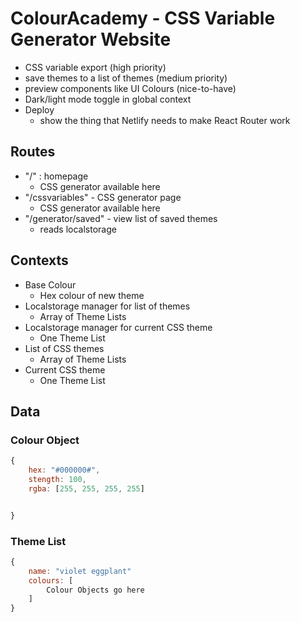 # ColourAcademy - CSS Variable Generator Website

- CSS variable export (high priority)
- save themes to a list of themes (medium priority)
- preview components like UI Colours (nice-to-have)
- Dark/light mode toggle in global context
- Deploy
  - show the thing that Netlify needs to make React Router work

## Routes

- "/" : homepage
  - CSS generator available here
- "/cssvariables" - CSS generator page
  - CSS generator available here
- "/generator/saved" - view list of saved themes
  - reads localstorage

## Contexts

- Base Colour
  - Hex colour of new theme
- Localstorage manager for list of themes
  - Array of Theme Lists
- Localstorage manager for current CSS theme
  - One Theme List
- List of CSS themes
  - Array of Theme Lists
- Current CSS theme
  - One Theme List

## Data

### Colour Object

```js
{
    hex: "#000000#",
    stength: 100,
    rgba: [255, 255, 255, 255]


}
```

### Theme List

```js
{
    name: "violet eggplant"
    colours: [
        Colour Objects go here
    ]
}
```
